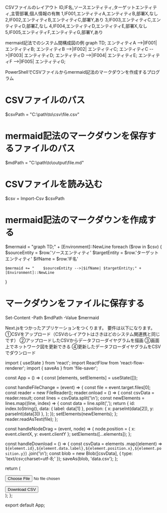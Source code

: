 CSVファイルのレイアウト
ID,IF名,ソースエンティティ,ターゲットエンティティ,主管部署,個人情報の有無
1,IF001,エンティティA,エンティティB,部署X,なし
2,IF002,エンティティB,エンティティC,部署Y,あり
3,IF003,エンティティC,エンティティD,部署Z,なし
4,IF004,エンティティD,エンティティE,部署X,なし
5,IF005,エンティティF,エンティティG,部署Y,あり

mermaid記法でのシステム間構成図の例
graph TD;
    エンティティA -->|IF001| エンティティB;
    エンティティB -->|IF002| エンティティC;
    エンティティC -->|IF003| エンティティD;
    エンティティD -->|IF004| エンティティE;
    エンティティF -->|IF005| エンティティG;

PowerShellでCSVファイルからmermaid記法のマークダウンを作成するプログラム
# CSVファイルのパス
$csvPath = "C:\path\to\csv\file.csv"

# mermaid記法のマークダウンを保存するファイルのパス
$mdPath = "C:\path\to\output\file.md"

# CSVファイルを読み込む
$csv = Import-Csv $csvPath

# mermaid記法のマークダウンを作成する
$mermaid = "graph TD;" + [Environment]::NewLine
foreach ($row in $csv) {
    $sourceEntity = $row.'ソースエンティティ'
    $targetEntity = $row.'ターゲットエンティティ'
    $ifName = $row.'IF名'

    $mermaid += "    $sourceEntity -->|$ifName| $targetEntity;" + [Environment]::NewLine
}

# マークダウンをファイルに保存する
Set-Content -Path $mdPath -Value $mermaid

Next.jsをつかったアプリケーションをつくります。
要件は以下になります。
①CSVをアップロード（CSVのレイアウトはさきほどのシステム関連携と同じです）
②アップロードしたCSVからデータフローダイヤグラムを描画
③画面上でネットワーク図を更新できる
④更新したデータフローダイヤグラムをCSVでダウンロード

import { useState } from 'react';
import ReactFlow from 'react-flow-renderer';
import { saveAs } from 'file-saver';

const App = () => {
  const [elements, setElements] = useState([]);

  const handleFileChange = (event) => {
    const file = event.target.files[0];
    const reader = new FileReader();
    reader.onload = () => {
      const csvData = reader.result;
      const lines = csvData.split('\n');
      const newElements = lines.map((line, index) => {
        const data = line.split(',');
        return {
          id: index.toString(),
          data: { label: data[1] },
          position: { x: parseInt(data[2]), y: parseInt(data[3]) },
        };
      });
      setElements(newElements);
    };
    reader.readAsText(file);
  };

  const handleNodeDrag = (event, node) => {
    node.position = { x: event.clientX, y: event.clientY };
    setElements([...elements]);
  };

  const handleDownload = () => {
    const csvData = elements
      .map((element) => `${element.id},${element.data.label},${element.position.x},${element.position.y}`)
      .join('\n');
    const blob = new Blob([csvData], { type: 'text/csv;charset=utf-8;' });
    saveAs(blob, 'data.csv');
  };

  return (
    <div>
      <form>
        <input type="file" onChange={handleFileChange} />
      </form>
      <ReactFlow elements={elements} onNodeDragStop={handleNodeDrag} />
      <button onClick={handleDownload}>Download CSV</button>
    </div>
  );
};

export default App;




